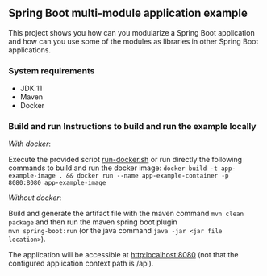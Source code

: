 ## Spring Boot multi-module application example  
This project shows you how can you modularize a Spring Boot application and how can you use some of the modules as libraries in other Spring Boot applications.

### System requirements  
- JDK 11      
- Maven      
- Docker  
      
### Build and run Instructions to build and run the example locally     
*With docker*: 

Execute the provided script [run-docker.sh](run-docker.sh) or run directly the following commands to build and run the docker image:  `docker build -t app-example-image . && docker run --name app-example-container -p 8080:8080 app-example-image`   

 *Without docker*:
 
 Build and generate the artifact file with the maven command `mvn clean package` and then run the maven spring boot plugin     
 `mvn spring-boot:run` (or the java command `java -jar <jar file location>`).  
   
The application will be accessible at [http:localhost:8080](http:localhost:8080) (not that the configured application context path is /api).
